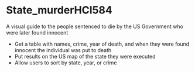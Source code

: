 # State_murderHCI584
A visual guide to the people sentenced to die by the US Government who were later found innocent


- Get a table with names, crime, year of death, and when they were found innocent the individual was put to death
- Put results on the US map of the state they were executed
- Allow users to sort by state, year, or crime
